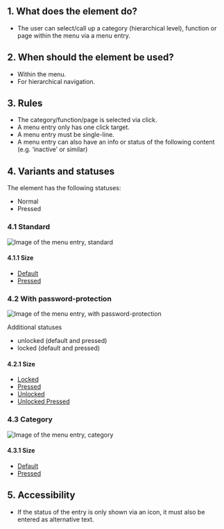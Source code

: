 ## 1. What does the element do?
*   The user can select/call up a category (hierarchical level), function or page within the menu via a menu entry.

## 2. When should the element be used?
*   Within the menu.
*   For hierarchical navigation.

## 3. Rules
*   The category/function/page is selected via click.
*   A menu entry only has one click target.
*   A menu entry must be single-line.
*   A menu entry can also have an info or status of the following content (e.g. ‘inactive’ or similar)


## 4. Variants and statuses
The element has the following statuses: 
*   Normal
*   Pressed

### 4.1 Standard
![Image of the menu entry, standard](https://raw.githubusercontent.com/sbb-design-systems/sbb-design-system/master/mobile/elements/menu-item/images/ME18_Standard.png 'class: image')


#### 4.1.1 Size
*   [Default](https://sbb.invisionapp.com/d/main#/console/14051805/313167006/inspect)
*   [Pressed](https://sbb.invisionapp.com/d/main#/console/14051805/313167007/inspect)

### 4.2 With password-protection
![Image of the menu entry, with password-protection](https://raw.githubusercontent.com/sbb-design-systems/sbb-design-system/master/mobile/elements/menu-item/images/ME18_Passwortschutz.png 'class: image')


Additional statuses 
*   unlocked (default and pressed) 
*   locked (default and pressed)

#### 4.2.1 Size
*   [Locked](https://sbb.invisionapp.com/d/main#/console/14051805/313167002/inspect)
*   [Pressed](https://sbb.invisionapp.com/d/main#/console/14051805/313167005/inspect)
*   [Unlocked](https://sbb.invisionapp.com/d/main#/console/14051805/313167003/inspect)
*   [Unlocked Pressed](https://sbb.invisionapp.com/d/main#/console/14051805/313167004/inspect)

### 4.3 Category
![Image of the menu entry, category](https://raw.githubusercontent.com/sbb-design-systems/sbb-design-system/master/mobile/elements/menu-item/images/ME18_Kategorie.png 'class: image')


#### 4.3.1 Size
*   [Default](https://sbb.invisionapp.com/d/main#/console/14051805/313167000/inspect)
*   [Pressed](https://sbb.invisionapp.com/d/main#/console/14051805/313167001/inspect)

## 5. Accessibility
*   If the status of the entry is only shown via an icon, it must also be entered as alternative text.